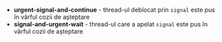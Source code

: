 - **urgent-signal-and-continue** - thread-ul deblocat prin `signal` este pus în vârful cozii de așteptare
- **signal-and-urgent-wait** - thread-ul care a apelat `signal` este pus în vârful cozii de așteptare